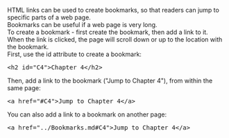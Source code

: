 HTML links can be used to create bookmarks, so that readers can jump to specific parts of a web page.
<br>
Bookmarks can be useful if a web page is very long.
<br>
To create a bookmark - first create the bookmark, then add a link to it.
<br>
When the link is clicked, the page will scroll down or up to the location with the bookmark.
<br>
First, use the id attribute to create a bookmark:
<pre>&lt;h2 id="C4"&gt;Chapter 4&lt;/h2&gt;</pre>
Then, add a link to the bookmark ("Jump to Chapter 4"), from within the same page:
<pre>&lt;a href="#C4"&gt;Jump to Chapter 4&lt;/a&gt;</pre>
You can also add a link to a bookmark on another page:
<pre>&lt;a href="../Bookmarks.md#C4"&gt;Jump to Chapter 4&lt;/a&gt;</pre>
